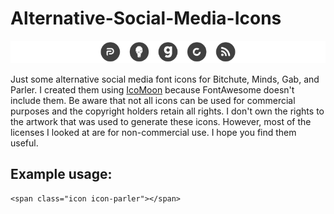# Alternative-Social-Media-Icons

![Alt-Social-Icons](img/screenshot.png)

Just some alternative social media font icons for Bitchute, Minds, Gab, and Parler. I created them using [IcoMoon](https://icomoon.io/app/) because FontAwesome doesn't include them. Be aware that not all icons can be used for commercial purposes and the copyright holders retain all rights. I don't own the rights to the artwork that was used to generate these icons. However, most of the licenses I looked at are for non-commercial use. I hope you find them useful.

## Example usage:

`<span class="icon icon-parler"></span>`
